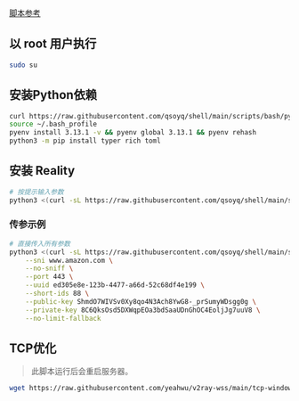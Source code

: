 [脚本参考](https://github.com/yeahwu/v2ray-wss)

## 以 root 用户执行

```bash
sudo su
```

## 安装Python依赖

```bash
curl https://raw.githubusercontent.com/qsoyq/shell/main/scripts/bash/pyenv-installer.sh | bash
source ~/.bash_profile
pyenv install 3.13.1 -v && pyenv global 3.13.1 && pyenv rehash
python3 -m pip install typer rich toml
```

## 安装 Reality

```bash
# 按提示输入参数
python3 <(curl -sL https://raw.githubusercontent.com/qsoyq/shell/main/scripts/python/vpn/reality.py)
```

### 传参示例

```bash
# 直接传入所有参数
python3 <(curl -sL https://raw.githubusercontent.com/qsoyq/shell/main/scripts/python/vpn/reality.py) \
    --sni www.amazon.com \
    --no-sniff \
    --port 443 \
    --uuid ed305e8e-123b-4477-a66d-52c68df4e199 \
    --short-ids 88 \
    --public-key ShmdO7WIVSv0Xy8qo4N3Ach8YwG8-_prSumyWDsgg0g \
    --private-key 8C6QksOsd5DXWqpEOa3bdSaaUDnGhOC4EoljJg7uuV8 \
    --no-limit-fallback
```

## TCP优化

> 此脚本运行后会重启服务器。

```bash
wget https://raw.githubusercontent.com/yeahwu/v2ray-wss/main/tcp-window.sh && bash tcp-window.sh
```
